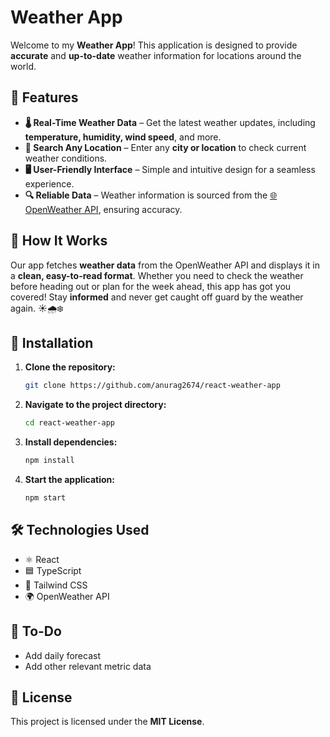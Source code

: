 # Weather App

Welcome to my **Weather App**! This application is designed to provide **accurate** and **up-to-date** weather information for locations around the world.

## 🌟 Features

- **🌡️ Real-Time Weather Data** – Get the latest weather updates, including **temperature, humidity, wind speed**, and more.
- **📍 Search Any Location** – Enter any **city or location** to check current weather conditions.
- **🖥️ User-Friendly Interface** – Simple and intuitive design for a seamless experience.
- **🔍 Reliable Data** – Weather information is sourced from the [🌐 OpenWeather API](https://openweathermap.org/api/), ensuring accuracy.

## 🔧 How It Works

Our app fetches **weather data** from the OpenWeather API and displays it in a **clean, easy-to-read format**. Whether you need to check the weather before heading out or plan for the week ahead, this app has got you covered! Stay **informed** and never get caught off guard by the weather again. ☀️🌧️❄️

## 🚀 Installation

1. **Clone the repository:**
   ```sh
   git clone https://github.com/anurag2674/react-weather-app
   ```
2. **Navigate to the project directory:**
   ```sh
   cd react-weather-app
   ```
3. **Install dependencies:**
   ```sh
   npm install
   ```
4. **Start the application:**
   ```sh
   npm start
   ```

## 🛠️ Technologies Used

- ⚛️ React
- 🟦 TypeScript
- 🎨 Tailwind CSS
- 🌍 OpenWeather API

## 📌 To-Do

- Add daily forecast
- Add other relevant metric data

## 📜 License

This project is licensed under the **MIT License**.

